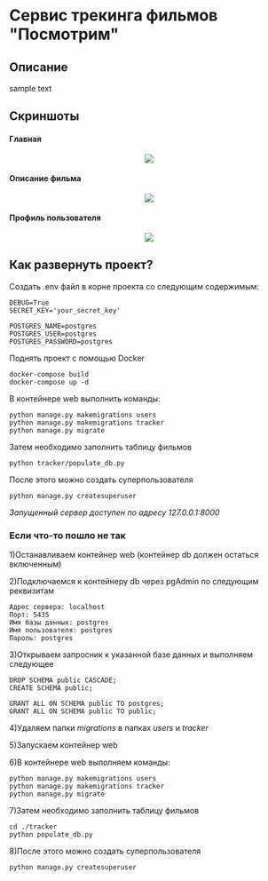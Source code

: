 # Сервис трекинга фильмов "Посмотрим"

## Описание

sample text

## Скриншоты

#### Главная

<p align="center">
  <img src="https://github.com/EvilPug/posmotrim/blob/e063f65dfccdb82248386df7a8138712b25b9d82/screenshots/main.png?raw=true" />
</p>

#### Описание фильма

<p align="center">
  <img src="https://github.com/EvilPug/posmotrim/blob/e063f65dfccdb82248386df7a8138712b25b9d82/screenshots/film_detail.png?raw=true" />
</p>

#### Профиль пользователя

<p align="center">
  <img src="https://github.com/EvilPug/posmotrim/blob/e063f65dfccdb82248386df7a8138712b25b9d82/screenshots/profile.png?raw=true" />
</p>

## Как развернуть проект?

Создать .env файл в корне проекта со следующим содержимым:

    DEBUG=True
    SECRET_KEY='your_secret_key'

    POSTGRES_NAME=postgres
    POSTGRES_USER=postgres
    POSTGRES_PASSWORD=postgres

Поднять проект с помощью Docker

    docker-compose build
    docker-compose up -d

В контейнере web выполнить команды:

    python manage.py makemigrations users
    python manage.py makemigrations tracker
    python manage.py migrate

Затем необходимо заполнить таблицу фильмов

    python tracker/populate_db.py

После этого можно создать суперпользователя

    python manage.py createsuperuser

*Запущенный сервер доступен по адресу 127.0.0.1:8000*

### Если что-то пошло не так

1)Останавливаем контейнер web (контейнер db должен остаться включенным)

2)Подключаемся к контейнеру db через pgAdmin по следующим реквизитам
    
    Адрес сервера: localhost
    Порт: 5435
    Имя базы данных: postgres
    Имя пользователя: postgres
    Пароль: postgres
 
3)Открываем запросник к указанной базе данных и выполняем следующее

    DROP SCHEMA public CASCADE;
    CREATE SCHEMA public;

    GRANT ALL ON SCHEMA public TO postgres;
    GRANT ALL ON SCHEMA public TO public;

4)Удаляем папки *migrations* в папках *users* и *tracker*

5)Запускаем контейнер web

6)В контейнере web выполняем команды:

    python manage.py makemigrations users
    python manage.py makemigrations tracker
    python manage.py migrate

7)Затем необходимо заполнить таблицу фильмов

    cd ./tracker
    python populate_db.py

8)После этого можно создать суперпользователя

    python manage.py createsuperuser
